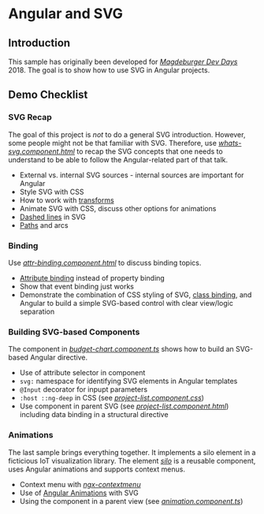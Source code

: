 # Angular and SVG

## Introduction

This sample has originally been developed for [*Magdeburger Dev Days*](https://md-devdays.de/) 2018. The goal is to show how to use SVG in Angular projects.

## Demo Checklist

### SVG Recap

The goal of this project is *not* to do a general SVG introduction. However, some people might not be that familiar with SVG. Therefore, use [*whats-svg.component.html*](src/app/whats-svg/whats-svg.component.html) to recap the SVG concepts that one needs to understand to be able to follow the Angular-related part of that talk.

* External vs. internal SVG sources - internal sources are important for Angular
* Style SVG with CSS
* How to work with [transforms](https://developer.mozilla.org/en-US/docs/Web/SVG/Attribute/transform)
* Animate SVG with CSS, discuss other options for animations
* [Dashed lines](https://developer.mozilla.org/en-US/docs/Web/SVG/Attribute/stroke-dasharray) in SVG
* [Paths](https://developer.mozilla.org/en-US/docs/Web/SVG/Tutorial/Paths) and arcs

### Binding

Use [*attr-binding.component.html*](src/app/attr-binding/attr-binding.component.html) to discuss binding topics.

* [Attribute binding](https://angular.io/guide/template-syntax#attribute-binding) instead of property binding
* Show that event binding just works
* Demonstrate the combination of CSS styling of SVG, [class binding](https://angular.io/guide/template-syntax#class-binding), and Angular to build a simple SVG-based control with clear view/logic separation

### Building SVG-based Components

The component in [*budget-chart.component.ts*](src/app/attr-selector/budget-chart/budget-chart.component.ts) shows how to build an SVG-based Angular directive.

* Use of attribute selector in component
* `svg:` namespace for identifying SVG elements in Angular templates
* `@Input` decorator for inpupt parameters
* `:host ::ng-deep` in CSS (see [*project-list.component.css*](src/app/attr-selector/project-list/project-list.component.css))
* Use component in parent SVG (see [*project-list.component.html*](src/app/attr-selector/project-list/project-list.component.html)) including data binding in a structural directive

### Animations

The last sample brings everything together. It implements a silo element in a ficticious IoT visualization library. The element [*silo*](src/app/iot/silo) is a reusable component, uses Angular animations and supports context menus.

* Context menu with [*ngx-contextmenu*](https://github.com/isaacplmann/ngx-contextmenu/)
* Use of [Angular Animations](https://angular.io/guide/animations) with SVG
* Using the component in a parent view (see [*animation.component.ts*](src/app/animation/animation.component.ts))
